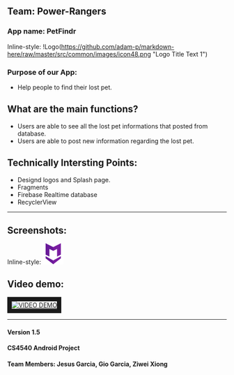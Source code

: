 Team: Power-Rangers
---
 
### App name: PetFindr

Inline-style: 
!Logo(https://github.com/adam-p/markdown-here/raw/master/src/common/images/icon48.png "Logo Title Text 1")


### Purpose of our App:
* Help people to find their lost pet.

## What are the main functions?
 * Users are able to see all the lost pet informations that posted from database.
 * Users are able to post new information regarding the lost pet.


## Technically Intersting Points:
* Designd logos and Splash page.
* Fragments
* Firebase Realtime database
* RecyclerView


____
## Screenshots:
Inline-style: 
![alt text](https://github.com/adam-p/markdown-here/raw/master/src/common/images/icon48.png "Logo Title Text 1")













## Video demo:
<a href="http://www.youtube.com/watch?feature=player_embedded&v=YOUTUBE_VIDEO_ID_HERE
" target="_blank"><img src="http://img.youtube.com/vi/YOUTUBE_VIDEO_ID_HERE/0.jpg" 
alt="VIDEO DEMO" width="240" height="180" border="10" /></a>



-------
#### Version 1.5
#### CS4540 Android Project
#### Team Members: Jesus Garcia, Gio Garcia, Ziwei Xiong
